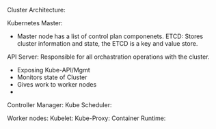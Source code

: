 Cluster Architecture:

Kubernetes Master:
- Master node has a list of control plan componenets. 
ETCD: Stores cluster information and state, the ETCD is a key and value store. 

API Server: Responsible for all orchastration operations with the cluster. 
- Exposing Kube-API/Mgmt
- Monitors state of Cluster
- Gives work to worker nodes
- 
Controller Manager:
Kube Scheduler:


Worker nodes:
Kubelet:
Kube-Proxy:
Container Runtime:
